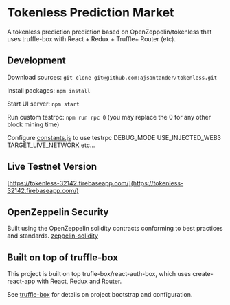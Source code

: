 # Tokenless Prediction Market
A tokenless prediction prediction based on OpenZeppelin/tokenless that uses 
truffle-box with React + Redux + Truffle+ Router (etc).

## Development

Download sources:
```git clone git@github.com:ajsantander/tokenless.git```

Install packages:
```npm install```

Start UI server:
```npm start```

Run custom testrpc:
```npm run rpc 0```
(you may replace the 0 for any other block mining time)

Configure [constants.js](https://github.com/ajsantander/tokenless/blob/master/src/constants.js) to use testrpc
DEBUG_MODE
USE_INJECTED_WEB3
TARGET_LIVE_NETWORK
etc...

## Live Testnet Version
[https://tokenless-32142.firebaseapp.com/](https://tokenless-32142.firebaseapp.com/)

## OpenZeppelin Security
Built using the OpenZeppelin solidity contracts conforming to best practices and standards.
[zeppelin-solidity](https://github.com/OpenZeppelin/zeppelin-solidity)

## Built on top of truffle-box

This project is built on top trufle-box/react-auth-box, which uses create-react-app
with React, Redux and Router.

See [truffle-box](https://github.com/truffle-box/react-auth-box) for details on project
bootstrap and configuration.